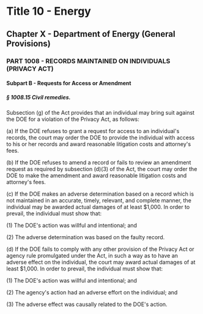 
# Title 10 - Energy
## Chapter X - Department of Energy (General Provisions)
### PART 1008 - RECORDS MAINTAINED ON INDIVIDUALS (PRIVACY ACT)
#### Subpart B - Requests for Access or Amendment
##### § 1008.15 Civil remedies.

Subsection (g) of the Act provides that an individual may bring suit against the DOE for a violation of the Privacy Act, as follows:

(a) If the DOE refuses to grant a request for access to an individual's records, the court may order the DOE to provide the individual with access to his or her records and award reasonable litigation costs and attorney's fees.

(b) If the DOE refuses to amend a record or fails to review an amendment request as required by subsection (d)(3) of the Act, the court may order the DOE to make the amendment and award reasonable litigation costs and attorney's fees.

(c) If the DOE makes an adverse determination based on a record which is not maintained in an accurate, timely, relevant, and complete manner, the individual may be awarded actual damages of at least $1,000. In order to prevail, the individual must show that:

(1) The DOE's action was willful and intentional; and

(2) The adverse determination was based on the faulty record.

(d) If the DOE fails to comply with any other provision of the Privacy Act or agency rule promulgated under the Act, in such a way as to have an adverse effect on the individual, the court may award actual damages of at least $1,000. In order to prevail, the individual must show that:

(1) The DOE's action was willful and intentional; and

(2) The agency's action had an adverse effort on the individual; and

(3) The adverse effect was causally related to the DOE's action.
